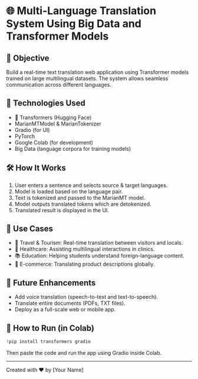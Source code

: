 
# 🌐 Multi-Language Translation System Using Big Data and Transformer Models

## 🎯 Objective
Build a real-time text translation web application using Transformer models trained on large multilingual datasets. The system allows seamless communication across different languages.

## 🧠 Technologies Used
- 🤗 Transformers (Hugging Face)
- MarianMTModel & MarianTokenizer
- Gradio (for UI)
- PyTorch
- Google Colab (for development)
- Big Data (language corpora for training models)

## 🛠️ How It Works
1. User enters a sentence and selects source & target languages.
2. Model is loaded based on the language pair.
3. Text is tokenized and passed to the MarianMT model.
4. Model outputs translated tokens which are detokenized.
5. Translated result is displayed in the UI.

## 💼 Use Cases
- 🧳 Travel & Tourism: Real-time translation between visitors and locals.
- 🏥 Healthcare: Assisting multilingual interactions in clinics.
- 📚 Education: Helping students understand foreign-language content.
- 🛒 E-commerce: Translating product descriptions globally.

## 🚀 Future Enhancements
- Add voice translation (speech-to-text and text-to-speech).
- Translate entire documents (PDFs, TXT files).
- Deploy as a full-scale web or mobile app.

## 📌 How to Run (in Colab)
```python
!pip install transformers gradio
```

Then paste the code and run the app using Gradio inside Colab.

---

Created with ❤️ by [Your Name]
